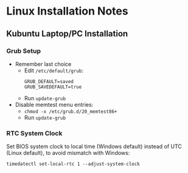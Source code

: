 Linux Installation Notes
========================

Kubuntu Laptop/PC Installation
------------------------------

### Grub Setup

- Remember last choice
    - Edit `/etc/default/grub`:
      ```
      GRUB_DEFAULT=saved
      GRUB_SAVEDEFAULT=true
      ```
    - Run `update-grub`
- Disable memtest menu entries:
    - `chmod -x /etc/grub.d/20_memtest86+`
    - Run `update-grub`

### RTC System Clock

Set BIOS system clock to local time (Windows default) instead of UTC (Linux default), to avoid mismatch with Windows:
```
timedatectl set-local-rtc 1 --adjust-system-clock
```


